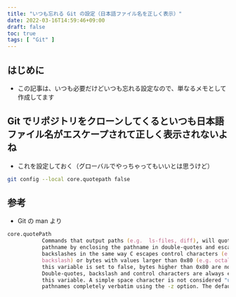 ```yaml
---
title: "いつも忘れる Git の設定（日本語ファイル名を正しく表示）"
date: 2022-03-16T14:59:46+09:00
draft: false
toc: true
tags: [ "Git" ]
---
```


## はじめに
- この記事は、いつも必要だけどいつも忘れる設定なので、単なるメモとして作成してます

## Git でリポジトリをクローンしてくるといつも日本語ファイル名がエスケープされて正しく表示されないよね
- これを設定しておく（グローバルでやっちゃってもいいとは思うけど）

```zsh
git config --local core.quotepath false
```

## 参考
- Git の man より

```zsh
core.quotePath
           Commands that output paths (e.g.  ls-files, diff), will quote "unusual" characters in the
           pathname by enclosing the pathname in double-quotes and escaping those characters with
           backslashes in the same way C escapes control characters (e.g.  \t for TAB, \n for LF, \\ for
           backslash) or bytes with values larger than 0x80 (e.g. octal \302\265 for "micro" in UTF-8). If
           this variable is set to false, bytes higher than 0x80 are not considered "unusual" any more.
           Double-quotes, backslash and control characters are always escaped regardless of the setting of
           this variable. A simple space character is not considered "unusual". Many commands can output
           pathnames completely verbatim using the -z option. The default value is true.
```
